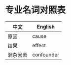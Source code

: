 # 专业名词对照表

| 中文 | English |
| ------ | ------ | 
| 原因 | cause |
| 结果 | effect |
| 混杂因素 |  confounder |